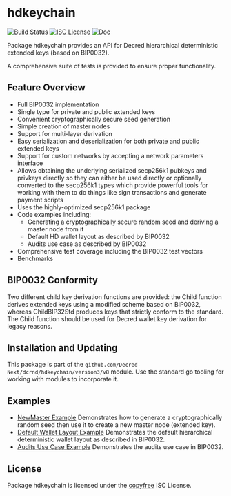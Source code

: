 hdkeychain
==========

[![Build Status](https://github.com/Decred-Next/dcrnd/workflows/Build%20and%20Test/badge.svg)](https://github.com/Decred-Next/dcrnd/actions)
[![ISC License](https://img.shields.io/badge/license-ISC-blue.svg)](http://copyfree.org)
[![Doc](https://img.shields.io/badge/doc-reference-blue.svg)](https://pkg.go.dev/github.com/Decred-Next/dcrnd/hdkeychain/version3/v8)

Package hdkeychain provides an API for Decred hierarchical deterministic
extended keys (based on BIP0032).

A comprehensive suite of tests is provided to ensure proper functionality.

## Feature Overview

- Full BIP0032 implementation
- Single type for private and public extended keys
- Convenient cryptographically secure seed generation
- Simple creation of master nodes
- Support for multi-layer derivation
- Easy serialization and deserialization for both private and public extended
  keys
- Support for custom networks by accepting a network parameters interface
- Allows obtaining the underlying serialized secp256k1 pubkeys and privkeys
  directly so they can either be used directly or optionally converted to the
  secp256k1 types which provide powerful tools for working with them to do
  things like sign transactions and generate payment scripts
- Uses the highly-optimized secp256k1 package
- Code examples including:
  - Generating a cryptographically secure random seed and deriving a master node
    from it
  - Default HD wallet layout as described by BIP0032
  - Audits use case as described by BIP0032
- Comprehensive test coverage including the BIP0032 test vectors
- Benchmarks

## BIP0032 Conformity

Two different child key derivation functions are provided: the Child function
derives extended keys using a modified scheme based on BIP0032, whereas
ChildBIP32Std produces keys that strictly conform to the standard.  The Child
function should be used for Decred wallet key derivation for legacy reasons.

## Installation and Updating

This package is part of the `github.com/Decred-Next/dcrnd/hdkeychain/version3/v8` module.  Use
the standard go tooling for working with modules to incorporate it.

## Examples

* [NewMaster Example](https://pkg.go.dev/github.com/Decred-Next/dcrnd/hdkeychain/version3/v8#example-package-NewMaster)
  Demonstrates how to generate a cryptographically random seed then use it to
  create a new master node (extended key).
* [Default Wallet Layout Example](https://pkg.go.dev/github.com/Decred-Next/dcrnd/hdkeychain/version3/v8#example-package-DefaultWalletLayout)
  Demonstrates the default hierarchical deterministic wallet layout as described
  in BIP0032.
* [Audits Use Case Example](https://pkg.go.dev/github.com/Decred-Next/dcrnd/hdkeychain/version3/v8#example-package-Audits)
  Demonstrates the audits use case in BIP0032.

## License

Package hdkeychain is licensed under the [copyfree](http://copyfree.org) ISC
License.
